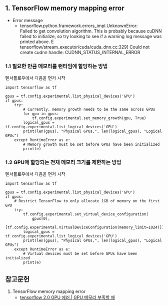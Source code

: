 ## 1. TensorFlow memory mapping error
* Error message
    * tensorflow.python.framework.errors_impl.UnknownError:  
Failed to get convolution algorithm. This is probably because cuDNN failed to initialize, so try looking to see if a warning log message was printed above.
E tensorflow/stream_executor/cuda/cuda_dnn.cc:329] Could not create cudnn handle: CUDNN_STATUS_INTERNAL_ERROR


### 1.1 필요한 만큼 메모리를 런타임에 할당하는 방법
텐서플로우에서 다음을 먼저 시작
```
import tensorflow as tf

gpus = tf.config.experimental.list_physical_devices('GPU')
if gpus:
    try:
        # Currently, memory growth needs to be the same across GPUs
        for gpu in gpus:
            tf.config.experimental.set_memory_growth(gpu, True)
        logical_gpus = tf.config.experimental.list_logical_devices('GPU')
        print(len(gpus), "Physical GPUs,", len(logical_gpus), "Logical GPUs")
    except RuntimeError as e:
        # Memory growth must be set before GPUs have been initialized
        print(e)
```
### 1.2 GPU에 할당되는 전체 메모리 크기를 제한하는 방법
텐서플로우에서 다음을 먼저 시작
```
import tensorflow as tf

gpus = tf.config.experimental.list_physical_devices('GPU')
if gpus:
    # Restrict TensorFlow to only allocate 1GB of memory on the first GPU
    try:
        tf.config.experimental.set_virtual_device_configuration(
            gpus[0],
            [tf.config.experimental.VirtualDeviceConfiguration(memory_limit=1024)])
        logical_gpus = tf.config.experimental.list_logical_devices('GPU')
        print(len(gpus), "Physical GPUs,", len(logical_gpus), "Logical GPUs")
    except RuntimeError as e:
        # Virtual devices must be set before GPUs have been initialized
        print(e)
```

## 참고문헌
1. TensorFlow memory mapping error 
    * [tensorflow 2.0 GPU 에러 | GPU 메모리 부족할 때](https://inpages.tistory.com/155 "link")

